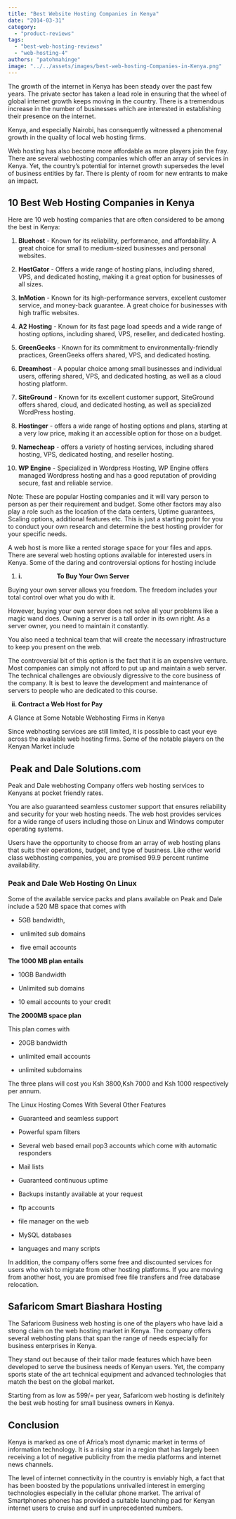 ```yaml
---
title: "Best Website Hosting Companies in Kenya"
date: "2014-03-31"
category: 
  - "product-reviews"
tags: 
  - "best-web-hosting-reviews"
  - "web-hosting-4"
authors: "patohmahinge"
image: "../../assets/images/best-web-hosting-Companies-in-Kenya.png"
---
```


The growth of the internet in Kenya has been steady over the past few years. The private sector has taken a lead role in ensuring that the wheel of global internet growth keeps moving in the country. There is a tremendous increase in the number of businesses which are interested in establishing their presence on the internet.

Kenya, and especially Nairobi, has consequently witnessed a phenomenal growth in the quality of local web hosting firms.

Web hosting has also become more affordable as more players join the fray. There are several webhosting companies which offer an array of services in Kenya. Yet, the country’s potential for internet growth supersedes the level of business entities by far. There is plenty of room for new entrants to make an impact.

## **10 Best Web Hosting Companies in Kenya**

Here are 10 web hosting companies that are often considered to be among the best in Kenya:

1. **Bluehost** - Known for its reliability, performance, and affordability. A great choice for small to medium-sized businesses and personal websites.

3. **HostGator** - Offers a wide range of hosting plans, including shared, VPS, and dedicated hosting, making it a great option for businesses of all sizes.

5. **InMotion** - Known for its high-performance servers, excellent customer service, and money-back guarantee. A great choice for businesses with high traffic websites.

7. **A2 Hosting** - Known for its fast page load speeds and a wide range of hosting options, including shared, VPS, reseller, and dedicated hosting.

9. **GreenGeeks** - Known for its commitment to environmentally-friendly practices, GreenGeeks offers shared, VPS, and dedicated hosting.

11. **Dreamhost** - A popular choice among small businesses and individual users, offering shared, VPS, and dedicated hosting, as well as a cloud hosting platform.

13. **SiteGround** - Known for its excellent customer support, SiteGround offers shared, cloud, and dedicated hosting, as well as specialized WordPress hosting.

15. **Hostinger** - offers a wide range of hosting options and plans, starting at a very low price, making it an accessible option for those on a budget.

17. **Namecheap** - offers a variety of hosting services, including shared hosting, VPS, dedicated hosting, and reseller hosting.

19. **WP Engine** - Specialized in Wordpress Hosting, WP Engine offers managed Wordpress hosting and has a good reputation of providing secure, fast and reliable service.

Note: These are popular Hosting companies and it will vary person to person as per their requirement and budget. Some other factors may also play a role such as the location of the data centers, Uptime guarantees, Scaling options, additional features etc. This is just a starting point for you to conduct your own research and determine the best hosting provider for your specific needs.

A web host is more like a rented storage space for your files and apps. There are several web hosting options available for interested users in Kenya. Some of the daring and controversial options for hosting include

1. **i.**                    **To Buy Your Own Server**

Buying your own server allows you freedom. The freedom includes your total control over what you do with it.

However, buying your own server does not solve all your problems like a magic wand does. Owning a server is a tall order in its own right. As a server owner, you need to maintain it constantly.

You also need a technical team that will create the necessary infrastructure to keep you present on the web.

The controversial bit of this option is the fact that it is an expensive venture. Most companies can simply not afford to put up and maintain a web server. The technical challenges are obviously digressive to the core business of the company. It is best to leave the development and maintenance of servers to people who are dedicated to this course.

  **ii. Contract a Web Host for Pay**

A Glance at Some Notable Webhosting Firms in Kenya

Since webhosting services are still limited, it is possible to cast your eye across the available web hosting firms. Some of the notable players on the Kenyan Market include

##  **Peak and Dale Solutions.com**

Peak and Dale webhosting Company offers web hosting services to Kenyans at pocket friendly rates.

You are also guaranteed seamless customer support that ensures reliability and security for your web hosting needs. The web host provides services for a wide range of users including those on Linux and Windows computer operating systems.

Users have the opportunity to choose from an array of web hosting plans that suits their operations, budget, and type of business. Like other world class webhosting companies, you are promised 99.9 percent runtime availability.

### **Peak and Dale Web Hosting On Linux**

Some of the available service packs and plans available on Peak and Dale include a 520 MB space that comes with

- 5GB bandwidth,

-  unlimited sub domains

-  five email accounts

**The 1000 MB plan entails**

- 10GB Bandwidth

- Unlimited sub domains

- 10 email accounts to your credit

**The 2000MB space plan**

This plan comes with

- 20GB bandwidth

- unlimited email accounts

- unlimited subdomains

The three plans will cost you Ksh 3800,Ksh 7000 and Ksh 1000 respectively per annum.

The Linux Hosting Comes With Several Other Features

- Guaranteed and seamless support

- Powerful spam filters

- Several web based email pop3 accounts which come with automatic responders

- Mail lists

- Guaranteed continuous uptime

- Backups instantly available at your request

- ftp accounts

- file manager on the web

- MySQL databases

- languages and many scripts

In addition, the company offers some free and discounted services for users who wish to migrate from other hosting platforms. If you are moving from another host, you are promised free file transfers and free database relocation.

## **Safaricom Smart Biashara Hosting**

The Safaricom Business web hosting is one of the players who have laid a strong claim on the web hosting market in Kenya. The company offers several webhosting plans that span the range of needs especially for business enterprises in Kenya.

They stand out because of their tailor made features which have been developed to serve the business needs of Kenyan users. Yet, the company sports state of the art technical equipment and advanced technologies that match the best on the global market.

Starting from as low as 599/= per year, Safaricom web hosting is definitely the best web hosting for small business owners in Kenya.

## **Conclusion**

Kenya is marked as one of Africa’s most dynamic market in terms of information technology. It is a rising star in a region that has largely been receiving a lot of negative publicity from the media platforms and internet news channels.

The level of internet connectivity in the country is enviably high, a fact that has been boosted by the populations unrivalled interest in emerging technologies especially in the cellular phone market. The arrival of Smartphones phones has provided a suitable launching pad for Kenyan internet users to cruise and surf in unprecedented numbers.
